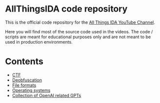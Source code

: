 # AllThingsIDA code repository

This is the official code repository for the [All Things IDA YouTube Channel](https://www.youtube.com/@allthingsida).

Here you will find most of the source code used in the videos. The code / scripts are meant for educational purposes only and are not meant to be used in production environments.


# Contents

- [CTF](./ctfs/README.md)
- [Deobfuscation](./deobfuscation/README.md)
- [File formats](./file-formats/README.md)
- [Operating systems](./os/README.md)
- [Collection of OpenAI related GPTs](./gpts/README.md)